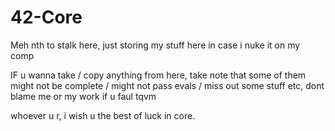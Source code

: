 # 42-Core

Meh nth to stalk here, just storing my stuff here in case i nuke it on my comp

IF u wanna take / copy anything from here, take note that some of them might not be complete / might not pass evals / miss out some stuff etc, dont blame me or my work if u faul tqvm

whoever u r, i wish u the best of luck in core.
